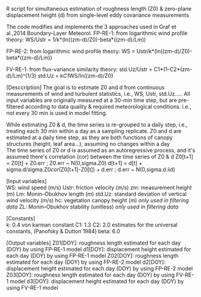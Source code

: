 R script for simultaneous estimation of roughness length (Z0) & zero-plane displacement height (d) 
  from single-level eddy covariance measurements

 The code modifies and implements the 3 approaches used in Graf et al.,2014 Boundary-Layer Meteorol.
   FP-RE-1: from logarithmic wind profile theory: WS/Ustr = 1/k*(ln((zm-d)/Z0)-beta*((zm-d)/Lm))

   FP-RE-2: from logarithmic wind profile theory: WS = Ustr/k*(ln((zm-d)/Z0)-beta*((zm-d)/Lm))

   FV-RE-1: from flux-variance similarity theory: std.Uz/Ustr = C1*(1-C2*(zm-d)/Lm)^(1/3)
                                                  std.Uz = k*C1*WS/ln((zm-d)/Z0)                 

[Desccription]
   The goal is to estimate Z0 and d from continuous measurements of wind and turbulent statistics, i.e., WS, Ustr, std.Uz..... 
   All input variables are originally measured at a 30-min time step, but are pre-filtered according to data quality & required meteorological conditions.
   i.e., not every 30 min is used in model fitting.

   While estimating Z0 & d, the time series is re-grouped to a daily step, i.e., treating each 30 min within a day as a sampling replicate.
   Z0 and d are estimated at a daily time step, as they are both functions of canopy structures (height, leaf area...), assuming no changes within a day   
   The time series of Z0 or d is assumed as an autoregressive process, and it's assumed there's correlation (cor) between the time series of Z0 & d
   Z0[t+1] = Z0[t] + Z0.err ; Z0.err ~ N(0,sigma.Z0)
   d[t+1] = d[t] + sigma.d/sigma.Z0*cor*(Z0[t+1]-Z0[t]) + d.err ; d.err ~ N(0,sigma.d.iid)

[Input variables]  
       WS: wind speed (m/s)
       Ustr: friction velocity (m/s)
       zm: measurement height (m)
       Lm: Monin–Obukhov length (m)
       std.Uz: standard deviation of vertical wind velocity (m/s)
       hc: vegetation canopy height (m) *only used in filtering data*
       ZL: Monin–Obukhov stability (unitless) *only used in filtering data*

[Constants]      
       k: 0.4 von karman constant
       C1: 1.3
       C2: 2.0 estimates for the universal constants, (Panofsky & Dutton 1984)
       beta: 6.0

[Output variables]
       Z01[DOY]: roughness length estimated for each day (DOY) by using FP-RE-1 model
       d1[DOY]: displacement height estimated for each day (DOY) by using FP-RE-1 model
       Z02[DOY]: roughness length estimated for each day (DOY) by using FP-RE-2 model
       d2[DOY]: displacement height estimated for each day (DOY) by using FP-RE-2 model
       Z03[DOY]: roughness length estimated for each day (DOY) by using FV-RE-1 model
       d3[DOY]: displacement height estimated for each day (DOY) by using FV-RE-1 model
